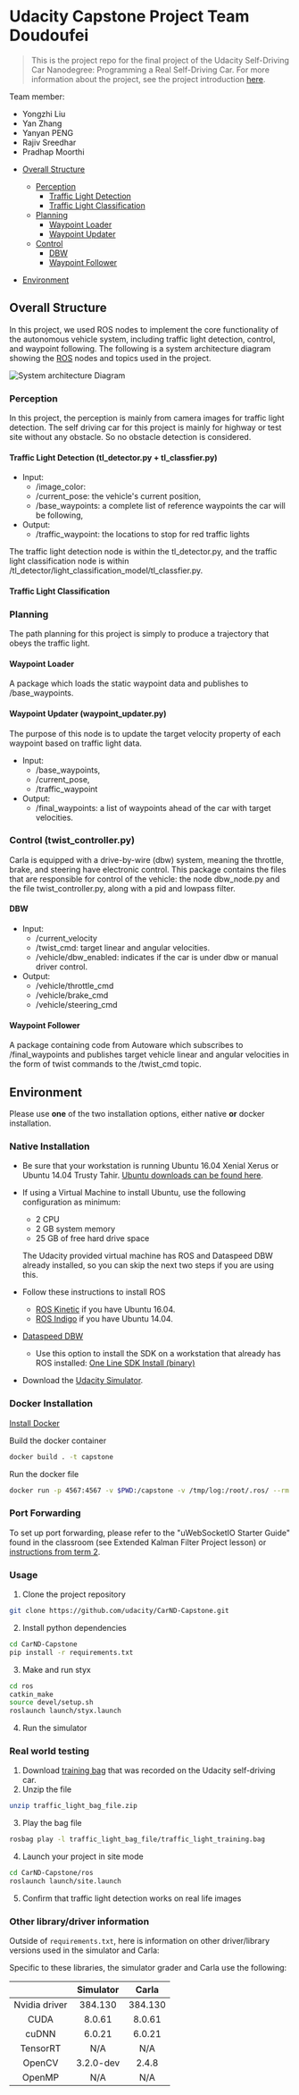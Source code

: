 # Udacity Capstone Project Team Doudoufei
> This is the project repo for the final project of the Udacity Self-Driving Car Nanodegree: Programming a Real Self-Driving Car. For more information about the project, see the project introduction [here](https://classroom.udacity.com/nanodegrees/nd013/parts/6047fe34-d93c-4f50-8336-b70ef10cb4b2/modules/e1a23b06-329a-4684-a717-ad476f0d8dff/lessons/462c933d-9f24-42d3-8bdc-a08a5fc866e4/concepts/5ab4b122-83e6-436d-850f-9f4d26627fd9).

Team member:
* Yongzhi Liu
* Yan Zhang
* Yanyan PENG
* Rajiv Sreedhar
* Pradhap Moorthi

- [Overall Structure](#overall)
  * [Perception](#sub-heading)
    + [Traffic Light Detection](#sub-sub-heading)
    + [Traffic Light Classification](#sub-sub-heading)
  * [Planning](#sub-heading)
    + [Waypoint Loader](#sub-sub-heading)
    + [Waypoint Updater](#sub-sub-heading)
  * [Control](#sub-heading)
    + [DBW](#sub-sub-heading)
    + [Waypoint Follower](#sub-sub-heading)

- [Environment](#env)
<!-- toc -->
<a name="overall"></a>
## Overall Structure
In this project, we used ROS nodes to implement the core functionality of the autonomous vehicle system, including traffic light detection, control, and waypoint following. The following is a system architecture diagram showing the [ROS](http://wiki.ros.org/) nodes and topics used in the project. 

![System architecture Diagram](imgs/final-project-ros-graph-v2.png)

### Perception
In this project, the perception is mainly from camera images for traffic light detection. The self driving car for this project is mainly for highway or test site without any obstacle. So no obstacle detection is considered.

#### Traffic Light Detection (tl_detector.py + tl_classfier.py)
* Input: 
  * /image_color: 
  * /current_pose: the vehicle's current position,
  * /base_waypoints: a complete list of reference waypoints the car will be following,
* Output: 
  * /traffic_waypoint: the locations to stop for red traffic lights

The traffic light detection node is within the tl_detector.py, and the traffic light classification node is within /tl_detector/light_classification_model/tl_classfier.py.

#### Traffic Light Classification

### Planning 

The path planning for this project is simply to produce a trajectory that obeys the traffic light.

#### Waypoint Loader
A package which loads the static waypoint data and publishes to /base_waypoints.

#### Waypoint Updater (waypoint_updater.py)
The purpose of this node is to update the target velocity property of each waypoint based on traffic light data. 
* Input: 
  * /base_waypoints, 
  * /current_pose, 
  * /traffic_waypoint
* Output: 
  * /final_waypoints: a list of waypoints ahead of the car with target velocities.

### Control (twist_controller.py)
Carla is equipped with a drive-by-wire (dbw) system, meaning the throttle, brake, and steering have electronic control. This package contains the files that are responsible for control of the vehicle: the node dbw_node.py and the file twist_controller.py, along with a pid and lowpass filter.

#### DBW
* Input:
  * /current_velocity
  * /twist_cmd: target linear and angular velocities. 
  * /vehicle/dbw_enabled: indicates if the car is under dbw or manual driver control. 
* Output:
  * /vehicle/throttle_cmd
  * /vehicle/brake_cmd
  * /vehicle/steering_cmd

#### Waypoint Follower
A package containing code from Autoware which subscribes to /final_waypoints and publishes target vehicle linear and angular velocities in the form of twist commands to the /twist_cmd topic. 

<a name="env"></a>
## Environment

Please use **one** of the two installation options, either native **or** docker installation.

### Native Installation

* Be sure that your workstation is running Ubuntu 16.04 Xenial Xerus or Ubuntu 14.04 Trusty Tahir. [Ubuntu downloads can be found here](https://www.ubuntu.com/download/desktop).
* If using a Virtual Machine to install Ubuntu, use the following configuration as minimum:
  * 2 CPU
  * 2 GB system memory
  * 25 GB of free hard drive space

  The Udacity provided virtual machine has ROS and Dataspeed DBW already installed, so you can skip the next two steps if you are using this.

* Follow these instructions to install ROS
  * [ROS Kinetic](http://wiki.ros.org/kinetic/Installation/Ubuntu) if you have Ubuntu 16.04.
  * [ROS Indigo](http://wiki.ros.org/indigo/Installation/Ubuntu) if you have Ubuntu 14.04.
* [Dataspeed DBW](https://bitbucket.org/DataspeedInc/dbw_mkz_ros)
  * Use this option to install the SDK on a workstation that already has ROS installed: [One Line SDK Install (binary)](https://bitbucket.org/DataspeedInc/dbw_mkz_ros/src/81e63fcc335d7b64139d7482017d6a97b405e250/ROS_SETUP.md?fileviewer=file-view-default)
* Download the [Udacity Simulator](https://github.com/udacity/CarND-Capstone/releases).

### Docker Installation
[Install Docker](https://docs.docker.com/engine/installation/)

Build the docker container
```bash
docker build . -t capstone
```

Run the docker file
```bash
docker run -p 4567:4567 -v $PWD:/capstone -v /tmp/log:/root/.ros/ --rm -it capstone
```

### Port Forwarding
To set up port forwarding, please refer to the "uWebSocketIO Starter Guide" found in the classroom (see Extended Kalman Filter Project lesson) or [instructions from term 2](https://classroom.udacity.com/nanodegrees/nd013/parts/40f38239-66b6-46ec-ae68-03afd8a601c8/modules/0949fca6-b379-42af-a919-ee50aa304e6a/lessons/f758c44c-5e40-4e01-93b5-1a82aa4e044f/concepts/16cf4a78-4fc7-49e1-8621-3450ca938b77).

### Usage

1. Clone the project repository
```bash
git clone https://github.com/udacity/CarND-Capstone.git
```

2. Install python dependencies
```bash
cd CarND-Capstone
pip install -r requirements.txt
```
3. Make and run styx
```bash
cd ros
catkin_make
source devel/setup.sh
roslaunch launch/styx.launch
```
4. Run the simulator

### Real world testing
1. Download [training bag](https://s3-us-west-1.amazonaws.com/udacity-selfdrivingcar/traffic_light_bag_file.zip) that was recorded on the Udacity self-driving car.
2. Unzip the file
```bash
unzip traffic_light_bag_file.zip
```
3. Play the bag file
```bash
rosbag play -l traffic_light_bag_file/traffic_light_training.bag
```
4. Launch your project in site mode
```bash
cd CarND-Capstone/ros
roslaunch launch/site.launch
```
5. Confirm that traffic light detection works on real life images

### Other library/driver information
Outside of `requirements.txt`, here is information on other driver/library versions used in the simulator and Carla:

Specific to these libraries, the simulator grader and Carla use the following:

|        | Simulator | Carla  |
| :-----------: |:-------------:| :-----:|
| Nvidia driver | 384.130 | 384.130 |
| CUDA | 8.0.61 | 8.0.61 |
| cuDNN | 6.0.21 | 6.0.21 |
| TensorRT | N/A | N/A |
| OpenCV | 3.2.0-dev | 2.4.8 |
| OpenMP | N/A | N/A |

